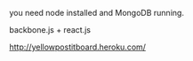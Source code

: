 you need node installed and MongoDB running. 

backbone.js + react.js  

http://yellowpostitboard.heroku.com/
